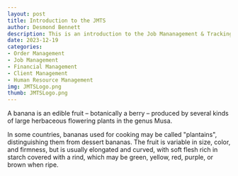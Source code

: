 ```yaml
---
layout: post
title: Introduction to the JMTS
author: Desmond Bennett
description: This is an introduction to the Job Mananagement & Tracking System (JMTS) which is an enterprise order management system.
date: 2023-12-19
categories:
- Order Management
- Job Management
- Financial Management
- Client Management
- Human Resource Management
img: JMTSLogo.png
thumb: JMTSLogo.png
---
```


A banana is an edible fruit – botanically a berry – produced by several
kinds of large herbaceous flowering plants in the genus Musa.
<!--more-->
In some countries, bananas used for cooking may be called "plantains",
distinguishing them from dessert bananas. The fruit is variable in size,
color, and firmness, but is usually elongated and curved, with soft
flesh rich in starch covered with a rind, which may be green, yellow,
red, purple, or brown when ripe.
